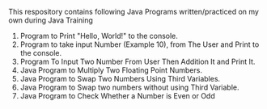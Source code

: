 This respository contains following Java Programs written/practiced on my own during Java Training

1. Program to Print "Hello, World!" to the console.
2. Program to take input Number (Example 10), from The User and Print to the console.
3. Program To Input Two Number From User Then Addition It and Print It.
4. Java Program to Multiply Two Floating Point Numbers.
5. Java Program to Swap Two Numbers Using Third Variables.
6. Java Program to Swap two numbers without using Third Variable.
7. Java Program to Check Whether a Number is Even or Odd
